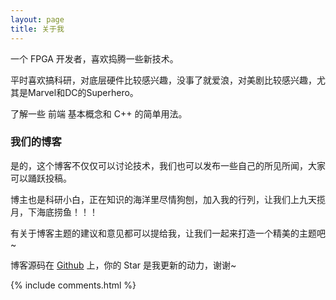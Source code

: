 ```yaml
---
layout: page
title: 关于我 
---
```


一个 FPGA 开发者，喜欢捣腾一些新技术。
<p>
平时喜欢搞科研，对底层硬件比较感兴趣，没事了就爱浪，对美剧比较感兴趣，尤其是Marvel和DC的Superhero。
<p>
了解一些 前端 基本概念和 C++ 的简单用法。

<p>

<h3> 我们的博客 </h3>  

<p>

是的，这个博客不仅仅可以讨论技术，我们也可以发布一些自己的所见所闻，大家可以踊跃投稿。

<p>

博主也是科研小白，正在知识的海洋里尽情狗刨，加入我的行列，让我们上九天揽月，下海底捞鱼！！！

<p>

有关于博客主题的建议和意见都可以提给我，让我们一起来打造一个精美的主题吧~ 

<p> 

博客源码在 <a target="_blank" href= 'https://github.com/lcimage/lcimage.github.io/'>Github</a> 上，你的 Star 是我更新的动力，谢谢~

<p> 

<p> 

<p> 


{% include comments.html %}

